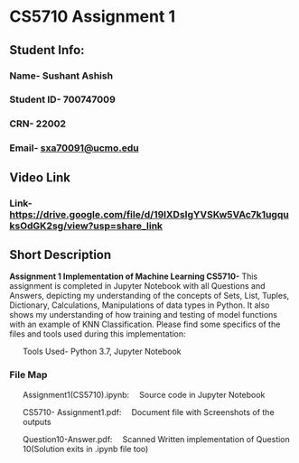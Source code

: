 # CS5710 Assignment 1
 ## Student Info:
  ### Name- Sushant Ashish
  ### Student ID- 700747009
  ### CRN- 22002
  ### Email- sxa70091@ucmo.edu
 
 ## Video Link
  ### Link- https://drive.google.com/file/d/19lXDsIgYVSKw5VAc7k1ugquksOdGK2sg/view?usp=share_link
 
 ## Short Description
  **Assignment 1 Implementation of Machine Learning CS5710-**
    This assignment is completed in Jupyter Notebook with all Questions and Answers, depicting my understanding of the concepts of Sets, List, Tuples, Dictionary, Calculations, Manipulations of data types in Python. It also shows my understanding of how training and testing of model functions with an example of KNN Classification. Please find some specifics of the files and tools used during this implementation:<br>
    <ul> Tools Used- Python 3.7, Jupyter Notebook</ul>
  ### File Map
   <ul>Assignment1(CS5710).ipynb: &emsp;Source code in Jupyter Notebook</ul>
   <ul>CS5710- Assignment1.pdf: &emsp;Document file with Screenshots of the outputs</ul>
   <ul>Question10-Answer.pdf: &emsp;Scanned Written implementation of Question 10(Solution exits in .ipynb file too)</ul>
